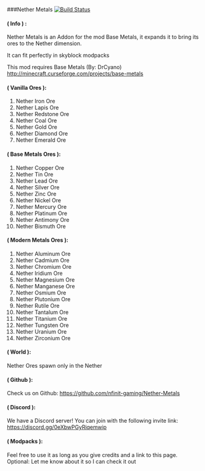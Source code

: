 ###Nether Metals [![Build Status](https://travis-ci.org/nfinit-gaming/Nether-Metals.svg?branch=master)](https://travis-ci.org/nfinit-gaming/Nether-Metals)

#### ( Info ) :

Nether Metals is an Addon for the mod Base Metals, it expands it to bring its ores to the Nether dimension.

It can fit perfectly in skyblock modpacks

This mod requires Base Metals (By: DrCyano) http://minecraft.curseforge.com/projects/base-metals

#### ( Vanilla Ores ):

   1.  Nether Iron Ore
   2.  Nether Lapis Ore
   3.  Nether Redstone Ore
   4.  Nether Coal Ore
   5.  Nether Gold Ore
   6.  Nether Diamond Ore
   7.  Nether Emerald Ore

#### ( Base Metals Ores ):

   1.  Nether Copper Ore
   2.  Nether Tin Ore
   3.  Nether Lead Ore
   4.  Nether Silver Ore
   5.  Nether Zinc Ore
   6.  Nether Nickel Ore
   7.  Nether Mercury Ore
   8.  Nether Platinum Ore
   9.  Nether Antimony Ore
   10.  Nether Bismuth Ore
   
#### ( Modern Metals Ores ):

   1.  Nether Aluminum Ore
   2.  Nether Cadmium Ore
   3.  Nether Chromium Ore
   4.  Nether Iridium Ore
   5.  Nether Magnesium Ore
   6.  Nether Manganese Ore
   7.  Nether Osmium Ore
   8.  Nether Plutonium Ore
   9.  Nether Rutile Ore
   10.  Nether Tantalum Ore
   11.  Nether Titanium Ore
   12.  Nether Tungsten Ore
   13.  Nether Uranium Ore
   14.  Nether Zirconium Ore

#### ( World ):
Nether Ores spawn only in the Nether

#### ( Github ):
Check us on Github: https://github.com/nfinit-gaming/Nether-Metals

#### ( Discord ):
We have a Discord server!  You can join with the following invite link: https://discord.gg/0eXbwPGyRiqemwip
 
#### ( Modpacks ):
Feel free to use it as long as you give credits and a link to this page.
Optional: Let me know about it so I can check it out
